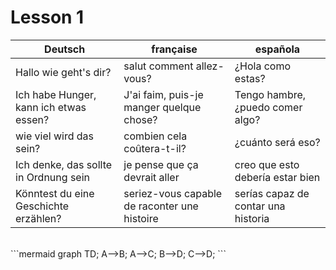 # Lesson 1

Deutsch |	française	| española
--------|-----------|---------
Hallo wie geht's dir?	| salut comment allez-vous?	| ¿Hola como estas?
Ich habe Hunger, kann ich etwas essen?|	J'ai faim, puis-je manger quelque chose? | Tengo hambre, ¿puedo comer algo?
wie viel wird das sein?	| combien cela coûtera-t-il? |	¿cuánto será eso?
Ich denke, das sollte in Ordnung sein	| je pense que ça devrait aller	| creo que esto debería estar bien
Könntest du eine Geschichte erzählen? |	seriez-vous capable de raconter une histoire |serías capaz de contar una historia


<br>
```mermaid
graph TD; A-->B; A-->C; B-->D; C-->D;
```

